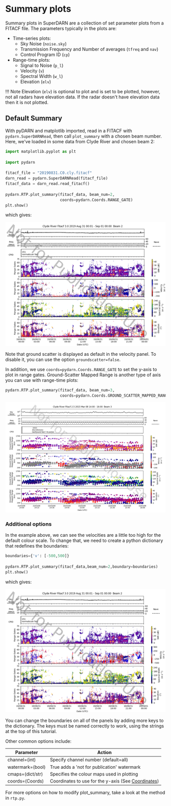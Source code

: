 <!--Copyright (C) SuperDARN Canada, University of Saskatchewan 
Author(s): Marina Schmidt 
Modifications:
2020-12-01 Carley Martin updated documentation

Disclaimer:
pyDARN is under the LGPL v3 license found in the root directory LICENSE.md 
Everyone is permitted to copy and distribute verbatim copies of this license 
document, but changing it is not allowed.

This version of the GNU Lesser General Public License incorporates the terms
and conditions of version 3 of the GNU General Public License, supplemented by
the additional permissions listed below.
-->


# Summary plots 

Summary plots in SuperDARN are a collection of set parameter plots from a FITACF file. The parameters typically in the plots are:

* Time-series plots:
	* Sky Noise (`noise.sky`)
	* Transmission Frequency and Number of averages (`tfreq` and `nav`)
	* Control Program ID (`cp`)
* Range-time plots:
	* Signal to Noise (`p_l`)
	* Velocity (`v`)
	* Spectral Width (`w_l`)
	* Elevation (`elv`)

!!! Note
    Elevation (`elv`) is optional to plot and is set to be plotted, however, not all radars have elevation data. 
    If the radar doesn't have elevation data then it is not plotted.

## Default Summary
With pyDARN and matplotlib imported, read in a FITACF with `pydarn.SuperDARNRead`, then call `plot_summary` with a chosen beam number. Here, we've loaded in some data from Clyde River and chosen beam 2:
```python
import matplotlib.pyplot as plt

import pydarn

fitacf_file = "20190831.C0.cly.fitacf"
darn_read = pydarn.SuperDARNRead(fitacf_file)
fitacf_data = darn_read.read_fitacf()

pydarn.RTP.plot_summary(fitacf_data, beam_num=2,
                        coords=pydarn.Coords.RANGE_GATE)
plt.show()
```
which gives:

![](../imgs/summary_clyb2.png)

Note that ground scatter is displayed as default in the velocity panel. To disable it, you can use the option `groundscatter=false`.

In addition, we use `coords=pydarn.Coords.RANGE_GATE` to set the y-axis to plot in range gates. 
Ground-Scatter Mapped Range is another type of axis you can use with range-time plots:

```python
pydarn.RTP.plot_summary(fitacf_data, beam_num=3,
                        coords=pydarn.Coords.GROUND_SCATTER_MAPPED_RANGE)
```

![](../imgs/summary_1.png)

### Additional options
In the example above, we can see the velocities are a little too high for the default colour scale. To change that, we need to create a python dictionary that redefines the boundaries:

```python
boundaries={'v': [-500,500]}

pydarn.RTP.plot_summary(fitacf_data,beam_num=2,boundary=boundaries)
plt.show()

```
which gives:

![](../imgs/summary_clyb2_boundaries.png)

You can change the boundaries on all of the panels by adding more keys to the dictionary. The keys must be named correctly to work, using the strings at the top of this tutorial.

Other common options include:

| Parameter        | Action                                                                   |
|------------------|--------------------------------------------------------------------------|
| channel=(int)    | Specify channel number (default=all)                                     |
| watermark=(bool) | True adds a 'not for publication' watermark                              |
| cmaps=(dict/str) | Specifies the colour maps used in plotting                               | 
| coords=(Coords)              | Coordinates to use for the y-axis (See [Coordinates](coordinates.md)) |
For more options on how to modify plot_summary, take a look at the method in `rtp.py`.
